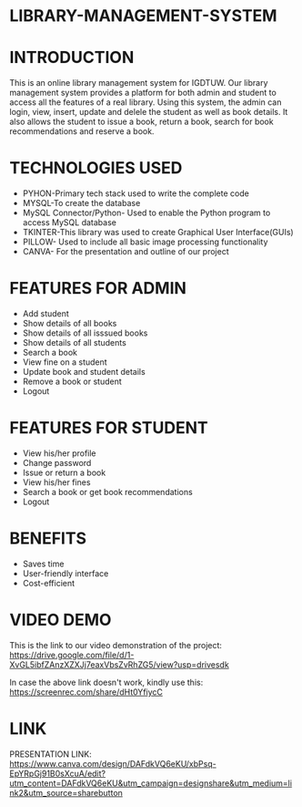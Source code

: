 # LIBRARY-MANAGEMENT-SYSTEM

# INTRODUCTION
This is an online library management system for IGDTUW. Our library management system provides a platform for both admin and student to access all the features of a real library. Using this system, the admin can login, view, insert, update and delele the student as well as book details. It also allows the student to issue a book, return a book, search for book recommendations and reserve a book. 

# TECHNOLOGIES USED
* PYHON-Primary tech stack used to write the complete code
* MYSQL-To create the database
* MySQL Connector/Python- Used to enable the Python program to access MySQL database
* TKINTER-This library was used to create Graphical User Interface(GUIs)
* PILLOW- Used to include all basic image processing functionality
* CANVA- For the presentation and outline of our project

# FEATURES FOR ADMIN
* Add student
* Show details of all books
* Show details of all isssued books
* Show details of all students
* Search a book
* View fine on a student
* Update book and student details
* Remove a book or student
* Logout

# FEATURES FOR STUDENT
* View his/her profile
* Change password
* Issue or return a book
* View his/her fines
* Search a book or get book recommendations
* Logout


# BENEFITS

* Saves time
* User-friendly interface
* Cost-efficient


# VIDEO DEMO

This is the link to our video demonstration of the project: https://drive.google.com/file/d/1-XvGL5ibfZAnzXZXJj7eaxVbsZvRhZG5/view?usp=drivesdk

In case the above link doesn't work, kindly use this: https://screenrec.com/share/dHt0YfiycC


# LINK

PRESENTATION LINK: https://www.canva.com/design/DAFdkVQ6eKU/xbPsq-EpYRpGj91B0sXcuA/edit?utm_content=DAFdkVQ6eKU&utm_campaign=designshare&utm_medium=link2&utm_source=sharebutton
